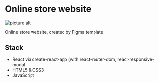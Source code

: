 # Online store website

![picture alt](https://lh3.googleusercontent.com/drive-viewer/AKGpihZc-Lp0tra1_rTm9ViKmeAkzLs2A5lmw85x9h9mZnY6jlXKpYlHlYO2349TzJIdVi79_rEulxIhZLyFMw1ACkp2BiRMatim0w0=s1600-rw-v1 "Preview")

Online store website, created by Figma template

## Stack

* React via create-react-app (with react-router-dom, react-responsive-modal
* HTML5 & CSS3
* JavaScript
